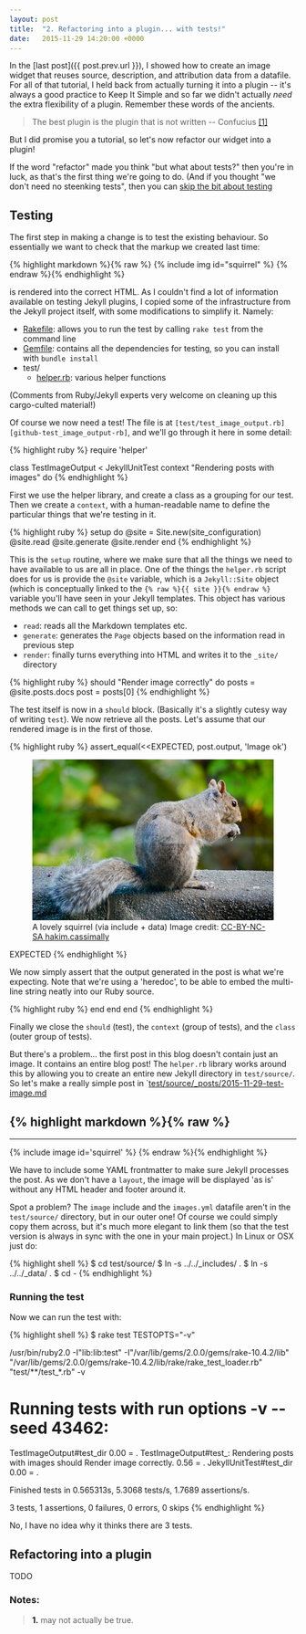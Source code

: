 ```yaml
---
layout: post
title:  "2. Refactoring into a plugin... with tests!"
date:   2015-11-29 14:20:00 +0000
---
```


In the [last post]({{ post.prev.url }}), I showed how to create an image widget that reuses source, description, and attribution data from a datafile.  For all of that tutorial, I held back from actually turning it into a plugin -- it's always a good practice to Keep It Simple and so far we didn't actually *need* the extra flexibility of a plugin.  Remember these words of the ancients.

> The best plugin is the plugin that is not written
> -- Confucius <super><a href="#note-1">[1]</a></super>

But I did promise you a tutorial, so let's now refactor our widget into a plugin!

If the word "refactor" made you think "but what about tests?" then you're in luck, as that's the first thing we're going to do.  (And if you thought "we don't need no steenking tests", then you can [skip the bit about testing](#no-tests-please-we-re-British)

## Testing

The first step in making a change is to test the existing behaviour.  So essentially we want to check that the markup we created last time:

{% highlight markdown %}{% raw %}
    {% include img id="squirrel" %}
{% endraw %}{% endhighlight %}

is rendered into the correct HTML.  As I couldn't find a lot of information available on testing Jekyll plugins, I copied some of the infrastructure from the Jekyll project itself, with some modifications to simplify it.  Namely:

 * [Rakefile][github-Rakefile]: allows you to run the test by calling `rake test` from the command line
 * [Gemfile][github-Gemfile]: contains all the dependencies for testing, so you can install with `bundle install`
 * test/
   * [helper.rb][github-helper-rb]: various helper functions

(Comments from Ruby/Jekyll experts very welcome on cleaning up this cargo-culted material!)

Of course we now need a test!  The file is at `[test/test_image_output.rb][github-test_image_output-rb]`, and we'll go through it here in some detail:

{% highlight ruby %}
require 'helper'

class TestImageOutput < JekyllUnitTest
  context "Rendering posts with images" do
{% endhighlight %}

First we use the helper library, and create a class as a grouping for our test.
Then we create a `context`, with a human-readable name to define the particular things that we're testing in it.

{% highlight ruby %}
    setup do
      @site = Site.new(site_configuration)
      @site.read
      @site.generate
      @site.render
    end
{% endhighlight %}

This is the `setup` routine, where we make sure that all the things we need to have available to us are all in place.  One of the things the `helper.rb` script does for us is provide the `@site` variable, which is a `Jekyll::Site` object (which is conceptually linked to the `{% raw %}{{ site }}{% endraw %}` variable you'll have seen in your Jekyll templates.  This object has various methods we can call to get things set up, so:

 * `read`: reads all the Markdown templates etc.
 * `generate`: generates the `Page` objects based on the information read in previous step
 * `render`: finally turns everything into HTML and writes it to the `_site/` directory

{% highlight ruby %}
    should "Render image correctly" do
      posts = @site.posts.docs
      post = posts[0]
{% endhighlight %}

The test itself is now in a `should` block.  (Basically it's a slightly cutesy way of writing `test`).  We now retrieve all the posts.  Let's assume that our rendered image is in the first of those.


{% highlight ruby %}
      assert_equal(<<EXPECTED, post.output, 'Image ok')

<figure>
  <img alt="A lovely squirrel (via include + data)" src="/images/squirrel.jpg" />
  <figcaption>
    A lovely squirrel (via include + data)
    Image credit:
    <a href="https://www.flickr.com/photos/47644980@N00/5681166704">
      CC-BY-NC-SA hakim.cassimally
    </a>
  </figcaption>
</figure>

EXPECTED
{% endhighlight %}

We now simply assert that the output generated in the post is what we're expecting.  Note that we're using a 'heredoc', to be able to embed the multi-line string neatly into our Ruby source.

{% highlight ruby %}
    end
  end
end
{% endhighlight %}

Finally we close the `should` (test), the `context` (group of tests), and the `class` (outer group of tests).

But there's a problem... the first post in this blog doesn't contain just an image.  It contains an entire blog post!  The `helper.rb` library works around this by allowing you to create an entire new Jekyll directory in `test/source/`.  So let's make a really simple post in `[test/source/_posts/2015-11-29-test-image.md][github-test-image-md]

{% highlight markdown %}{% raw %}
---
---
{% include image id='squirrel' %}
{% endraw %}{% endhighlight %}

We have to include some YAML frontmatter to make sure Jekyll processes the post.  As we don't have a `layout`, the image will be displayed 'as is' without any HTML header and footer around it.

Spot a problem?  The `image` include and the `images.yml` datafile aren't in the `test/source/` directory, but in our outer one!  Of course we could simply copy them across, but it's much more elegant to link them (so that the test version is always in sync with the one in your main project.)  In Linux or OSX just do:

{% highlight shell %}
 $  cd test/source/
 $  ln -s ../../_includes/ .
 $  ln -s ../../_data/ .
 $  cd -
{% endhighlight %}

### Running the test

Now we can run the test with:

{% highlight shell %}
$ rake test TESTOPTS="-v"

/usr/bin/ruby2.0 -I"lib:lib:test" -I"/var/lib/gems/2.0.0/gems/rake-10.4.2/lib" "/var/lib/gems/2.0.0/gems/rake-10.4.2/lib/rake/rake_test_loader.rb" "test/**/test_*.rb" -v

# Running tests with run options -v --seed 43462:

TestImageOutput#test_dir 0.00 = .
TestImageOutput#test_: Rendering posts with images should Render image correctly.  0.56 = .
JekyllUnitTest#test_dir 0.00 = .

Finished tests in 0.565313s, 5.3068 tests/s, 1.7689 assertions/s.

3 tests, 1 assertions, 0 failures, 0 errors, 0 skips
{% endhighlight %}

No, I have no idea why it thinks there are 3 tests.

## <a id="no-tests-please-we-re-British" /> Refactoring into a plugin

TODO

### Notes:
> <a id="note-1">**1.**</a> may not actually be true.

[github-Rakefile]: https://github.com/osfameron/jekyll-plugins-tutorial/blob/master/Rakefile
[github-Gemfile]: https://github.com/osfameron/jekyll-plugins-tutorial/blob/master/Gemfile
[github-helper-rb]: https://github.com/osfameron/jekyll-plugins-tutorial/blob/master/test/helper.rb
[github-test_image_output-rb]: https://github.com/osfameron/jekyll-plugins-tutorial/blob/master/test/test_image_output.rb
[github-test-image-md]: https://github.com/osfameron/jekyll-plugins-tutorial/blob/master/test/source/_posts/2015-11-29-test-image.md
